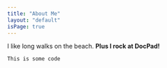 ```yaml
---
title: "About Me"
layout: "default"
isPage: true
---
```


I like long walks on the beach. **Plus I rock at DocPad!**

```
This is some code
```